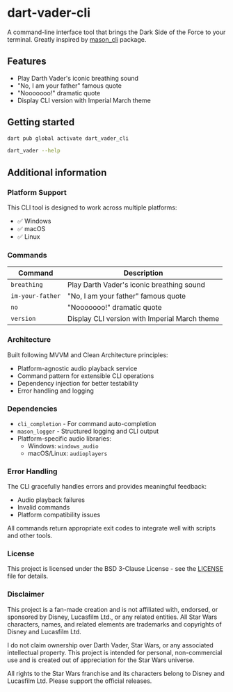 # dart-vader-cli

A command-line interface tool that brings the Dark Side of the Force to your terminal. Greatly inspired by [mason_cli](https://github.com/felangel/mason) package. 

## Features

- Play Darth Vader's iconic breathing sound
- "No, I am your father" famous quote
- "Nooooooo!" dramatic quote
- Display CLI version with Imperial March theme

## Getting started

```bash
dart pub global activate dart_vader_cli
```

```bash
dart_vader --help
```

## Additional information

### Platform Support

This CLI tool is designed to work across multiple platforms:

- ✅ Windows
- ✅ macOS 
- ✅ Linux

### Commands

| Command | Description |
|---------|-------------|
| `breathing` | Play Darth Vader's iconic breathing sound |
| `im-your-father` | "No, I am your father" famous quote |
| `no` | "Nooooooo!" dramatic quote |
| `version` | Display CLI version with Imperial March theme |

### Architecture

Built following MVVM and Clean Architecture principles:

- Platform-agnostic audio playback service
- Command pattern for extensible CLI operations
- Dependency injection for better testability
- Error handling and logging

### Dependencies

- `cli_completion` - For command auto-completion
- `mason_logger` - Structured logging and CLI output
- Platform-specific audio libraries:
  - Windows: `windows_audio`
  - macOS/Linux: `audioplayers`

### Error Handling

The CLI gracefully handles errors and provides meaningful feedback:

- Audio playback failures
- Invalid commands
- Platform compatibility issues

All commands return appropriate exit codes to integrate well with scripts and other tools.

### License

This project is licensed under the BSD 3-Clause License - see the [LICENSE](LICENSE) file for details.

### Disclaimer

This project is a fan-made creation and is not affiliated with, endorsed, or sponsored by Disney, Lucasfilm Ltd., or any related entities. All Star Wars characters, names, and related elements are trademarks and copyrights of Disney and Lucasfilm Ltd. 

I do not claim ownership over Darth Vader, Star Wars, or any associated intellectual property. This project is intended for personal, non-commercial use and is created out of appreciation for the Star Wars universe.

All rights to the Star Wars franchise and its characters belong to Disney and Lucasfilm Ltd. Please support the official releases.